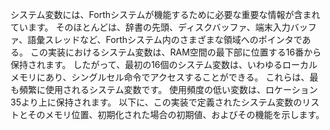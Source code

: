 システム変数には、Forthシステムが機能するために必要な重要な情報が含まれています。 そのほとんどは、辞書の先頭、ディスクバッファ、端末入力バッファ、語彙スレッドなど、Forthシステム内のさまざまな領域へのポインタである。 この実装におけるシステム変数は、RAM空間の最下部に位置する16番から保持されます。 したがって、最初の16個のシステム変数は、いわゆるローカルメモリにあり、シングルセル命令でアクセスすることができる。 これらは、最も頻繁に使用されるシステム変数です。 使用頻度の低い変数は、ロケーション35より上に保持されます。
以下に、この実装で定義されたシステム変数のリストとそのメモリ位置、初期化された場合の初期値、およびその機能を示します。